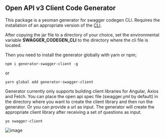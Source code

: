 ## Open API v3 Client Code Generator
This package is a yeoman generator for swagger codegen CLI. Requires the installation of an appropriate version of the [CLI](https://mvnrepository.com/artifact/io.swagger.codegen.v3/swagger-codegen-cli). 

After copying the jar file to a directory of your choice, set the environmental variable **SWAGGER_CODEGEN_CLI** to the directory where the cli file is located.

Then you need to install the generator globally with yarn or npm;

```shell
npm i generator-swagger-client -g
```

or

```shell
yarn global add generator-swagger-client
```

Generator currently only supports building client libraries for Angular, Axios and Fetch. You can place the open api spec file (swagger.yml by default) in the directory where you want to create the client library and then run the generator. Or you can provide a url as input. The generator will create the appropriate client library after receiving a set of questions as input.

```shell
yo swagger-client
```

![image](https://user-images.githubusercontent.com/3602465/166308499-a2688095-6e02-4f52-b821-cad3e33e84b9.png)
